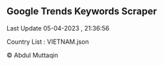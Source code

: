 

## Google Trends Keywords Scraper 
 
Last Update 05-04-2023 , 21:36:56

Country List :
VIETNAM.json



© Abdul Muttaqin 
